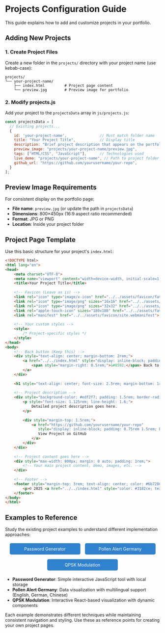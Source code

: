 # Projects Configuration Guide

This guide explains how to add and customize projects in your portfolio.

## Adding New Projects

### 1. Create Project Files

Create a new folder in the `projects/` directory with your project name (use kebab-case):

```
projects/
└── your-project-name/
    ├── index.html         # Project page content
    └── preview.jpg        # Preview image for portfolio
```

### 2. Modify projects.js

Add your project to the `projectsData` array in `js/projects.js`:

```javascript
const projectsData = [
  // Existing projects...
  {
    id: 'your-project-name',               // Must match folder name
    title: "Your Project Title",           // Display title
    description: "Brief project description that appears on the portfolio page.",
    preview_image: "projects/your-project-name/preview.jpg",
    tags: ["HTML/CSS", "JavaScript"],      // Technologies used
    live_demo: "projects/your-project-name", // Path to project folder
    github_url: "https://github.com/yourusername/your-repo",
  }
];
```

## Preview Image Requirements

For consistent display on the portfolio page:

- **File name**: `preview.jpg` (or update the path in `projectsData`)
- **Dimensions**: 800×450px (16:9 aspect ratio recommended)
- **Format**: JPG or PNG
- **Location**: Inside your project folder

## Project Page Template

Use this basic structure for your project's `index.html`:

```html
<!DOCTYPE html>
<html lang="en">
<head>
    <meta charset="UTF-8">
    <meta name="viewport" content="width=device-width, initial-scale=1.0">
    <title>Your Project Title</title>
    
    <!-- Favicon (Leave as is) -->
    <link rel="icon" type="image/x-icon" href="../../assets/favicon/favicon.ico">
    <link rel="icon" type="image/png" sizes="16x16" href="../../assets/favicon/favicon-16x16.png">
    <link rel="icon" type="image/png" sizes="32x32" href="../../assets/favicon/favicon-32x32.png">
    <link rel="apple-touch-icon" sizes="180x180" href="../../assets/favicon/apple-touch-icon.png">
    <link rel="manifest" href="../../assets/favicon/site.webmanifest">
    
    <!-- Your custom styles -->
    <style>
        /* Project-specific styles */
    </style>
</head>
<body>
    <!-- Back button (Keep this) -->
    <div style="text-align: center; margin-bottom: 2rem;">
        <a href="../../index.html" style="display: inline-block; padding: 0.75rem 1.5rem; background-color: #3182ce; color: white; text-decoration: none; border-radius: 6px; font-size: 1rem; font-weight: 500;">
            <span style="margin-right: 0.5rem;">&#8592;</span> Back to Home
        </a>
    </div>
    
    <h1 style="text-align: center; font-size: 2.5rem; margin-bottom: 1rem;">Your Project Title</h1>
    
    <!-- Project description -->
    <div style="background-color: #edf2f7; padding: 1.5rem; border-radius: 0.5rem; margin-bottom: 2rem; text-align: center; max-width: 800px; margin-left: auto; margin-right: auto;">
        <p style="font-size: 1.125rem; line-height: 1.6;">
            Detailed project description goes here.
        </p>
        
        <div style="margin-top: 1.5rem;">
            <a href="https://github.com/yourusername/your-repo" 
               style="display: inline-block; padding: 0.75rem 1.5rem; background-color: #3182ce; color: white; text-decoration: none; border-radius: 6px; font-size: 1rem; font-weight: 500;">
               View Project on GitHub
            </a>
        </div>
    </div>
    
    <!-- Project content goes here -->
    <div style="max-width: 800px; margin: 0 auto; padding: 1rem;">
        <!-- Your main project content, demo, images, etc. -->
    </div>
    
    <!-- Footer -->
    <footer style="margin-top: 3rem; text-align: center; color: #6b7280; font-size: 0.875rem;">
        <p>© 2025 <a href="../../index.html" style="color: #3182ce; text-decoration: none;">Your Name</a>. All rights reserved.</p>
    </footer>
</body>
</html>
```

## Examples to Reference

Study the existing project examples to understand different implementation approaches:

<div style="display: flex; justify-content: center; flex-wrap: wrap; gap: 15px; margin: 20px 0;">
  <a href="../projects/password-generator/index.html" style="display: inline-block; padding: 10px 15px; background-color: #3182ce; color: white; text-decoration: none; border-radius: 5px; text-align: center; min-width: 200px;">
    Password Generator
  </a>
  <a href="../projects/pollen-alert-germany/index.html" style="display: inline-block; padding: 10px 15px; background-color: #3182ce; color: white; text-decoration: none; border-radius: 5px; text-align: center; min-width: 200px;">
    Pollen Alert Germany
  </a>
  <a href="../projects/qpsk-modulation/index.html" style="display: inline-block; padding: 10px 15px; background-color: #3182ce; color: white; text-decoration: none; border-radius: 5px; text-align: center; min-width: 200px;">
    QPSK Modulation
  </a>
</div>

- **Password Generator**: Simple interactive JavaScript tool with local storage
- **Pollen Alert Germany**: Data visualization with multilingual support (English, German, Chinese)
- **QPSK Modulation**: Interactive React-based visualization with dynamic components

Each example demonstrates different techniques while maintaining consistent navigation and styling. Use these as reference points for creating your own project pages.
